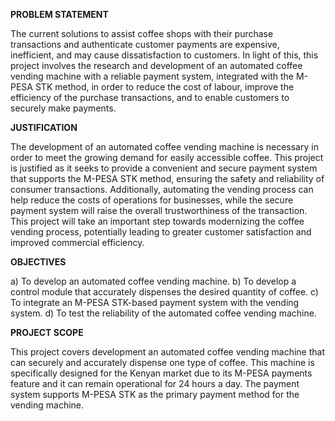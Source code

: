  **PROBLEM STATEMENT**
 
The current solutions to assist coffee shops with their purchase transactions and authenticate customer payments are expensive, inefficient, and may cause dissatisfaction to customers. In light of this, this project involves the research and development of an automated coffee vending machine with a reliable payment system, integrated with the M-PESA STK method, in order to reduce the cost of labour, improve the efficiency of the purchase transactions, and to enable customers to securely make payments. 

**JUSTIFICATION**

The development of an automated coffee vending machine is necessary in order to meet the growing demand for easily accessible coffee. This project is justified as it seeks to provide a convenient and secure payment system that supports the M-PESA STK method, ensuring the safety and reliability of consumer transactions. Additionally, automating the vending process can help reduce the costs of operations for businesses, while the secure payment system will raise the overall trustworthiness of the transaction. This project will take an important step towards modernizing the coffee vending process, potentially leading to greater customer satisfaction and improved commercial efficiency.

**OBJECTIVES**

a)	To develop an automated coffee vending machine. 
b)	To develop a control module that accurately dispenses the desired quantity of coffee.
c)	To integrate an M-PESA STK-based payment system with the vending system.
d)	To test the reliability of the automated coffee vending machine. 

**PROJECT SCOPE**

This project covers development an automated coffee vending machine that can securely and accurately dispense one type of coffee. This machine is specifically designed for the Kenyan market due to its M-PESA payments feature and it can remain operational for 24 hours a day. The payment system supports M-PESA STK as the primary payment method for the vending machine.
